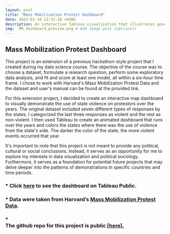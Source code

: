 ```yaml
---
layout: post
title: "Mass Mobilization Protest Dashboard"
date: 2023-01-10 13:32:20 +0300
description: An interactive Tableau visualization that illustrates government responses to mass protests over a 30-year period, with a particular focus on violence. The dashboard allows for the exploration and analysis of patterns and trends in state behavior during times of civil unrest. # Add post description (optional)
img:  MM_dashboard_preview.png # Add image post (optional)
---
```

## Mass Mobilization Protest Dashboard
This project is an extension of a previous hackathon-style project that I created during my data science course. The objective of the course was to choose a dataset, formulate a research question, perform some exploratory data analysis, and fit and score at least one model, all within a six-hour time frame. I chose to work with Harvard's Mass Mobilization Protest Data and the dataset and user's manual can be found at the provided link.

For this extension project, I decided to create an interactive map dashboard to visually demonstrate the use of state violence on protestors over the years. The original dataset included seven different types of responses by the states. I categorized the last three responses as violent and the rest as non-violent. I then used Tableau to create an animated dashboard that runs over the years and colors the states where there was the use of violence from the state's side. The darker the color of the state, the more violent events occurred that year.

It's important to note that this project is not meant to provide any political, cultural or social conclusions. Instead, it serves as an opportunity for me to explore my interests in data visualization and political sociology. Furthermore, it serves as a foundation for potential future projects that may delve deeper into the patterns of demonstrations in specific countries and time periods.

### * Click [here](https://public.tableau.com/app/profile/marva.loyfer/viz/MassMobilizationProject/Dashboard1) to see the dashboard on Tableau Public.

### * Data were taken from Harvard’s [Mass Mobilization Protest Data](https://dataverse.harvard.edu/file.xhtml?persistentId=doi:10.7910/DVN/HTTWYL/TJJZNG&version=5.1).

### * <br>The github repo for this project is public <b><a href="https://github.com/Marvalfr/Mass-Mobilization-Data-Project-Analysis" target="_blank">[here]. 

<a href="https://github.com/Marvalfr/Mass-Mobilization-Data-Project-Analysis">
  <img src="https://github.githubassets.com/favicons/favicon.svg" width="3" height="3" alt="GitHub logo">
</a>
